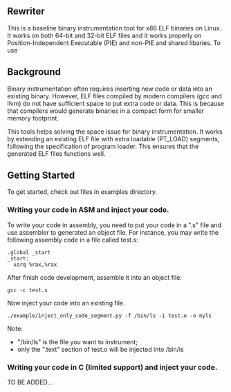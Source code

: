 ## Rewriter
This is a baseline binary instrumentation tool for x86 ELF binaries on Linux. It works on both 64-bit and 32-bit ELF files and it works properly on Position-Independent Executable (PIE) and non-PIE and shared libaries. To use 

## Background
Binary instrumentation often requires inserting new code or data into an existing binary. However, ELF files compiled by modern compilers (gcc and llvm) do not have sufficient space to put extra code or data. This is because that compilers would generate binaries in a compact form for smaller memory footprint.

This tools helps solving the space issue for binary instrumentation. It works by extending an existing ELF file with extra loadable (PT_LOAD) segments, following the specification of program loader. This ensures that the generated ELF files functions well.

## Getting Started
To get started, check out files in examples directory.

### Writing your code in ASM and inject your code.
To write your code in assembly, you need to put your code in a ".s" file and use assembler to generated an object file. For instance, you may write the following assembly code in a file called test.s:
```
.global _start
_start:
  xorq %rax,%rax
```
After finish code development, assemble it into an object file:
```
gcc -c test.s
```
Now inject your code into an existing file.
```
./example/inject_only_code_segment.py -f /bin/ls -i test.o -o myls
```
Note:
 - "/bin/ls" is the file you want to instrument;
 - only the ".text" section of test.o will be injected into /bin/ls
 
### Writing your code in C (limited support) and inject your code.

TO BE ADDED...
